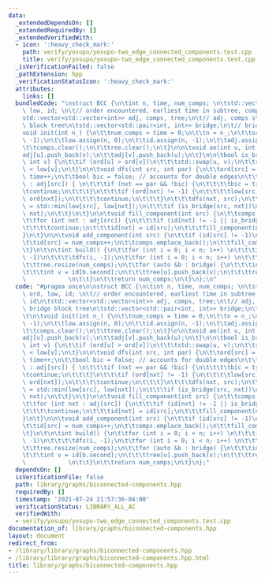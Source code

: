 ```yaml
---
data:
  _extendedDependsOn: []
  _extendedRequiredBy: []
  _extendedVerifiedWith:
  - icon: ':heavy_check_mark:'
    path: verify/yosupo/yosupo-two_edge_connected_components.test.cpp
    title: verify/yosupo/yosupo-two_edge_connected_components.test.cpp
  _isVerificationFailed: false
  _pathExtension: hpp
  _verificationStatusIcon: ':heavy_check_mark:'
  attributes:
    links: []
  bundledCode: "\nstruct BCC {\n\tint n, time, num_comps; \n\tstd::vector<int> ord,\
    \ low, id; \n\t// order encountered, earliest time in subtree, component id\n\t\
    std::vector<std::vector<int>> adj, comps, tree;\n\t// adj, comps storage, bridge\
    \ block tree\n\tstd::vector<std::pair<int, int>> bridge;\n\t// bridges\n\t\n\t\
    void init(int n_) {\n\t\tnum_comps = time = 0;\n\t\tn = n_;\n\t\tord.assign(n,\
    \ -1);\n\t\tlow.assign(n, 0);\n\t\tid.assign(n, -1);\n\t\tadj.assign(n, std::vector<int>());\n\
    \t\tcomps.clear();\n\t\ttree.clear();\n\t}\n\n\tvoid ae(int u, int v) {\n\t\t\
    adj[u].push_back(v);\n\t\tadj[v].push_back(u);\n\t}\n\n\tbool is_bridge(int u,\
    \ int v) {\n\t\tif (ord[u] > ord[v])\n\t\t\tstd::swap(u, v);\n\t\treturn ord[u]\
    \ < low[v];\n\t}\n\n\tvoid dfs(int src, int par) {\n\t\tord[src] = low[src] =\
    \ time++;\n\t\tbool bic = false; // accounts for double edges\n\t\tfor (int nxt\
    \ : adj[src]) { \n\t\t\tif (nxt == par && !bic) {\n\t\t\t\tbic = true;\n\t\t\t\
    \tcontinue;\n\t\t\t}\n\t\t\tif (ord[nxt] != -1) {\n\t\t\t\tlow[src] = std::min(low[src],\
    \ ord[nxt]);\n\t\t\t\tcontinue;\n\t\t\t}\n\t\t\tdfs(nxt, src);\n\t\t\tlow[src]\
    \ = std::min(low[src], low[nxt]);\n\t\t\tif (is_bridge(src, nxt))\n\t\t\t\tbridge.emplace_back(src,\
    \ nxt);\n\t\t}\n\t}\n\n\tvoid fill_component(int src) {\n\t\tcomps[id[src]].push_back(src);\n\
    \t\tfor (int nxt : adj[src]) {\n\t\t\tif (id[nxt] != -1 || is_bridge(nxt, src))\n\
    \t\t\t\tcontinue;\n\t\t\tid[nxt] = id[src];\n\t\t\tfill_component(nxt);\n\t\t\
    }\n\t}\n\n\tvoid add_component(int src) {\n\t\tif (id[src] != -1)\n\t\t\treturn;\n\
    \t\tid[src] = num_comps++;\n\t\tcomps.emplace_back();\n\t\tfill_component(src);\n\
    \t}\n\t\n\tint build() {\n\t\tfor (int i = 0; i < n; i++) \n\t\t\tif (ord[i] ==\
    \ -1)\n\t\t\t\tdfs(i, -1);\n\t\tfor (int i = 0; i < n; i++) \n\t\t\tadd_component(i);\n\
    \t\ttree.resize(num_comps);\n\t\tfor (auto &b : bridge) {\n\t\t\tint u = id[b.first];\n\
    \t\t\tint v = id[b.second];\n\t\t\ttree[u].push_back(v);\n\t\t\ttree[v].push_back(u);\
    \            \n\t\t}\n\t\treturn num_comps;\n\t}\n};\n"
  code: "#pragma once\n\nstruct BCC {\n\tint n, time, num_comps; \n\tstd::vector<int>\
    \ ord, low, id; \n\t// order encountered, earliest time in subtree, component\
    \ id\n\tstd::vector<std::vector<int>> adj, comps, tree;\n\t// adj, comps storage,\
    \ bridge block tree\n\tstd::vector<std::pair<int, int>> bridge;\n\t// bridges\n\
    \t\n\tvoid init(int n_) {\n\t\tnum_comps = time = 0;\n\t\tn = n_;\n\t\tord.assign(n,\
    \ -1);\n\t\tlow.assign(n, 0);\n\t\tid.assign(n, -1);\n\t\tadj.assign(n, std::vector<int>());\n\
    \t\tcomps.clear();\n\t\ttree.clear();\n\t}\n\n\tvoid ae(int u, int v) {\n\t\t\
    adj[u].push_back(v);\n\t\tadj[v].push_back(u);\n\t}\n\n\tbool is_bridge(int u,\
    \ int v) {\n\t\tif (ord[u] > ord[v])\n\t\t\tstd::swap(u, v);\n\t\treturn ord[u]\
    \ < low[v];\n\t}\n\n\tvoid dfs(int src, int par) {\n\t\tord[src] = low[src] =\
    \ time++;\n\t\tbool bic = false; // accounts for double edges\n\t\tfor (int nxt\
    \ : adj[src]) { \n\t\t\tif (nxt == par && !bic) {\n\t\t\t\tbic = true;\n\t\t\t\
    \tcontinue;\n\t\t\t}\n\t\t\tif (ord[nxt] != -1) {\n\t\t\t\tlow[src] = std::min(low[src],\
    \ ord[nxt]);\n\t\t\t\tcontinue;\n\t\t\t}\n\t\t\tdfs(nxt, src);\n\t\t\tlow[src]\
    \ = std::min(low[src], low[nxt]);\n\t\t\tif (is_bridge(src, nxt))\n\t\t\t\tbridge.emplace_back(src,\
    \ nxt);\n\t\t}\n\t}\n\n\tvoid fill_component(int src) {\n\t\tcomps[id[src]].push_back(src);\n\
    \t\tfor (int nxt : adj[src]) {\n\t\t\tif (id[nxt] != -1 || is_bridge(nxt, src))\n\
    \t\t\t\tcontinue;\n\t\t\tid[nxt] = id[src];\n\t\t\tfill_component(nxt);\n\t\t\
    }\n\t}\n\n\tvoid add_component(int src) {\n\t\tif (id[src] != -1)\n\t\t\treturn;\n\
    \t\tid[src] = num_comps++;\n\t\tcomps.emplace_back();\n\t\tfill_component(src);\n\
    \t}\n\t\n\tint build() {\n\t\tfor (int i = 0; i < n; i++) \n\t\t\tif (ord[i] ==\
    \ -1)\n\t\t\t\tdfs(i, -1);\n\t\tfor (int i = 0; i < n; i++) \n\t\t\tadd_component(i);\n\
    \t\ttree.resize(num_comps);\n\t\tfor (auto &b : bridge) {\n\t\t\tint u = id[b.first];\n\
    \t\t\tint v = id[b.second];\n\t\t\ttree[u].push_back(v);\n\t\t\ttree[v].push_back(u);\
    \            \n\t\t}\n\t\treturn num_comps;\n\t}\n};"
  dependsOn: []
  isVerificationFile: false
  path: library/graphs/biconnected-components.hpp
  requiredBy: []
  timestamp: '2021-07-24 21:57:36-04:00'
  verificationStatus: LIBRARY_ALL_AC
  verifiedWith:
  - verify/yosupo/yosupo-two_edge_connected_components.test.cpp
documentation_of: library/graphs/biconnected-components.hpp
layout: document
redirect_from:
- /library/library/graphs/biconnected-components.hpp
- /library/library/graphs/biconnected-components.hpp.html
title: library/graphs/biconnected-components.hpp
---
```

